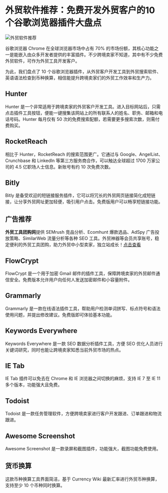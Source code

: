 # 外贸软件推荐：免费开发外贸客户的10个谷歌浏览器插件大盘点

![外贸软件推荐](https://file.ikjzd.com/image/2024-07/133652498649855077.jpg)

谷歌浏览器 Chrome 在全球浏览器市场中占有 70% 的市场份额，其核心功能之一是能嵌入由众多开发者提供的丰富插件。不少跨境卖家不知道，其中有不少免费外贸软件，可作为外贸工具开发客户。

为此，我们盘点了 10 个谷歌浏览器插件，从外贸客户开发工具到外贸搜索软件、英语语法检查到币种换算，相信能提升跨境卖家们的外贸工作效率和生产力。

## Hunter

Hunter 是一个非常适用于跨境卖家的外贸客户开发工具。进入目标网站后，只需点击插件工具按钮，便能一键搜集该网站上的所有联系人的姓名、职务、邮箱和电话号码。Hunter 每月仅有 50 次的免费搜索配额，若需要更多搜索次数，则需付费购买。

## RocketReach

相比于 Hunter，RocketReach 的搜索范围更广。它通过与 Google、AngelList、Crunchbase 和 LinkedIn 等第三方服务商合作，可以触达全球超过 1700 万家公司的 4.5 亿职场人士信息。新账号有约 10 次免费次数。


## Bitly

Bitly 是备受欢迎的短链接服务插件，它可以将冗长的外贸网页链接简化成短链接，让分享外贸网址更加轻便，吸引用户点击。免费版用户可以畅享短链接功能。


## 广告推荐

**外贸工具团购网**提供 SEMrush 竞品分析、Ecomhunt 爆款选品、AdSpy 广告投放策略、SimilarWeb 流量分析等各种 SEO 工具。外贸神器等会员共享账号，稳定便利的外贸工具团购，助力外贸中小型卖家，独立站成长！[点击查看](https://bit.ly/waimao518)

## FlowCrypt

FlowCrypt 是一个用于加密 Gmail 邮件的插件工具，保障跨境卖家的外贸邮件通信安全。免费版本允许用户向任何人发送加密邮件和小容量附件。


## Grammarly

Grammarly 是一款在线语法插件工具，帮助用户检测单词拼写、标点符号和语法使用问题，并提出修改建议。免费版即可体验基本功能。


## Keywords Everywhere

Keywords Everywhere 是一款 SEO 数据分析插件工具，方便 SEO 优化人员进行关键词研究，同时也能让跨境卖家知悉当前外贸市场的热点。


## IE Tab

IE Tab 插件可以免去在 Chrome 和 IE 浏览器之间切换的麻烦，支持 IE 7 至 IE 11 多个版本，功能强大且免费。


## Todoist

Todoist 是一款任务管理软件，方便跨境卖家进行客户开发跟进、订单跟进和物流跟进。


## Awesome Screenshot

Awesome Screenshot 是一款录屏和截图插件，功能强大，截图功能免费使用。


## 货币换算

这款币种换算工具界面简洁，基于 Currency Wiki 最新汇率进行外贸币种换算，支持至少 10 个币种同时换算。


